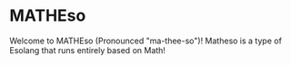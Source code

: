 # MATHEso

Welcome to MATHEso (Pronounced "ma-thee-so")! 
Matheso is a type of Esolang that runs entirely based on Math! 
 
